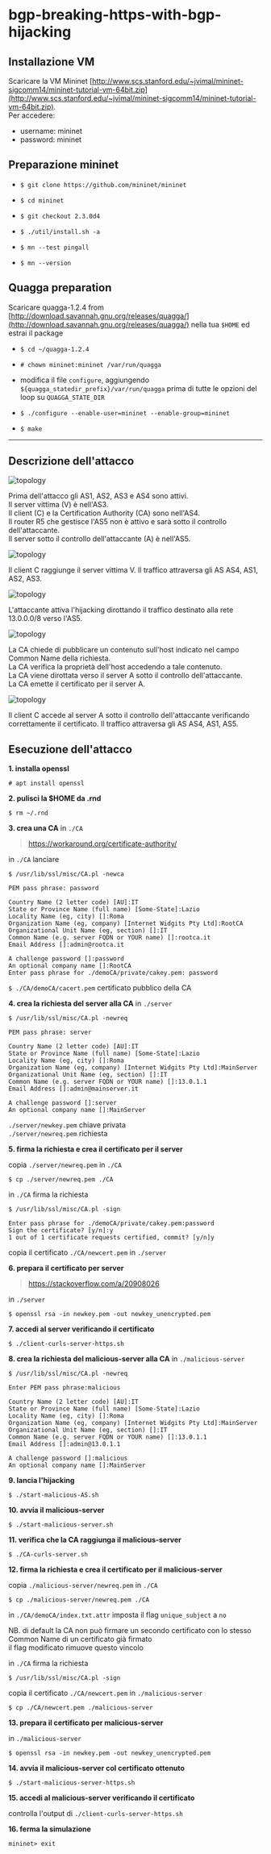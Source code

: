 # bgp-breaking-https-with-bgp-hijacking

## Installazione VM

Scaricare la VM Mininet [http://www.scs.stanford.edu/~jvimal/mininet-sigcomm14/mininet-tutorial-vm-64bit.zip](http://www.scs.stanford.edu/~jvimal/mininet-sigcomm14/mininet-tutorial-vm-64bit.zip).  
Per accedere:

- username: mininet
- password: mininet

## Preparazione mininet

- `$ git clone https://github.com/mininet/mininet`

- `$ cd mininet`

- `$ git checkout 2.3.0d4`

- `$ ./util/install.sh -a`

- `$ mn --test pingall`

- `$ mn --version`

## Quagga preparation

Scaricare quagga-1.2.4 from [http://download.savannah.gnu.org/releases/quagga/](http://download.savannah.gnu.org/releases/quagga/) nella tua `$HOME` ed estrai il package

- `$ cd ~/quagga-1.2.4`

- `# chown mininet:mininet /var/run/quagga`

- modifica il file `configure`, aggiungendo `${quagga_statedir_prefix}/var/run/quagga` prima di tutte le opzioni del loop su `QUAGGA_STATE_DIR` 

- `$ ./configure --enable-user=mininet --enable-group=mininet`

- `$ make`

---

## Descrizione dell'attacco

![topology](./images/bgp-breaking-https-with-bgp-hijacking.png)

Prima dell'attacco gli AS1, AS2, AS3 e AS4 sono attivi.  
Il server vittima (V) è nell'AS3.  
Il client (C) e la Certification Authority (CA) sono nell'AS4.  
Il router R5 che gestisce l'AS5 non è attivo e sarà sotto il controllo dell'attaccante.  
Il server sotto il controllo dell'attaccante (A) è nell'AS5.

![topology](./images/bgp-breaking-https-with-bgp-hijacking-0.png)

Il client C raggiunge il server vittima V. Il traffico attraversa gli AS AS4, AS1, AS2, AS3.

![topology](./images/bgp-breaking-https-with-bgp-hijacking-1.png)

L'attaccante attiva l'hijacking dirottando il traffico destinato alla rete 13.0.0.0/8 verso l'AS5.  

![topology](./images/bgp-breaking-https-with-bgp-hijacking-2.png)

La CA chiede di pubblicare un contenuto sull'host indicato nel campo Common Name della richiesta.  
La CA verifica la proprietà dell'host accedendo a tale contenuto.  
La CA viene dirottata verso il server A sotto il controllo dell'attaccante.  
La CA emette il certificato per il server A.

![topology](./images/bgp-breaking-https-with-bgp-hijacking-3.png)

Il client C accede al server A sotto il controllo dell'attaccante verificando correttamente il certificato. Il traffico attraversa gli AS AS4, AS1, AS5.

## Esecuzione dell'attacco

**1. installa openssl**

`# apt install openssl`

**2. pulisci la $HOME da .rnd**

`$ rm ~/.rnd`

**3. crea una CA** in `./CA`

> https://workaround.org/certificate-authority/

in `./CA` lanciare

`$ /usr/lib/ssl/misc/CA.pl -newca`

	PEM pass phrase: password

	Country Name (2 letter code) [AU]:IT  
	State or Province Name (full name) [Some-State]:Lazio   
	Locality Name (eg, city) []:Roma  
	Organization Name (eg, company) [Internet Widgits Pty Ltd]:RootCA  
	Organizational Unit Name (eg, section) []:IT  
	Common Name (e.g. server FQDN or YOUR name) []:rootca.it  
	Email Address []:admin@rootca.it

	A challenge password []:password  
	An optional company name []:RootCA  
	Enter pass phrase for ./demoCA/private/cakey.pem: password

`$ ./CA/demoCA/cacert.pem` certificato pubblico della CA

**4. crea la richiesta del server alla CA** in `./server`

`$ /usr/lib/ssl/misc/CA.pl -newreq`

	PEM pass phrase: server

	Country Name (2 letter code) [AU]:IT  
	State or Province Name (full name) [Some-State]:Lazio  
	Locality Name (eg, city) []:Roma  
	Organization Name (eg, company) [Internet Widgits Pty Ltd]:MainServer  
	Organizational Unit Name (eg, section) []:IT  
	Common Name (e.g. server FQDN or YOUR name) []:13.0.1.1  
	Email Address []:admin@mainserver.it

	A challenge password []:server  
	An optional company name []:MainServer

`./server/newkey.pem` chiave privata  
`./server/newreq.pem` richiesta

**5. firma la richiesta e crea il certificato per il server**

copia `./server/newreq.pem` in `./CA`

`$ cp ./server/newreq.pem ./CA`

in `./CA` firma la richiesta

`$ /usr/lib/ssl/misc/CA.pl -sign`

	Enter pass phrase for ./demoCA/private/cakey.pem:password  
	Sign the certificate? [y/n]:y  
	1 out of 1 certificate requests certified, commit? [y/n]y

copia il certificato `./CA/newcert.pem` in `./server`

**6. prepara il certificato per server**

> https://stackoverflow.com/a/20908026

in `./server`

`$ openssl rsa -in newkey.pem -out newkey_unencrypted.pem`

**7. accedi al server verificando il certificato**

`$ ./client-curls-server-https.sh`

**8. crea la richiesta del malicious-server alla CA** in `./malicious-server`

`$ /usr/lib/ssl/misc/CA.pl -newreq`

	Enter PEM pass phrase:malicious

	Country Name (2 letter code) [AU]:IT  
	State or Province Name (full name) [Some-State]:Lazio  
	Locality Name (eg, city) []:Roma  
	Organization Name (eg, company) [Internet Widgits Pty Ltd]:MainServer  
	Organizational Unit Name (eg, section) []:IT  
	Common Name (e.g. server FQDN or YOUR name) []:13.0.1.1  
	Email Address []:admin@13.0.1.1  

	A challenge password []:malicious  
	An optional company name []:MainServer

**9. lancia l'hijacking**

`$ ./start-malicious-AS.sh`

**10. avvia il malicious-server**

`$ ./start-malicious-server.sh`

**11. verifica che la CA raggiunga il malicious-server**

`$ ./CA-curls-server.sh`

**12. firma la richiesta e crea il certificato per il malicious-server**

copia `./malicious-server/newreq.pem` in `./CA`

`$ cp ./malicious-server/newreq.pem ./CA`

in `./CA/demoCA/index.txt.attr` imposta il flag `unique_subject` a `no`

NB. di default la CA non può firmare un secondo certificato con lo stesso Common Name di un certificato già firmato  
il flag modificato rimuove questo vincolo

in `./CA` firma la richiesta

`$ /usr/lib/ssl/misc/CA.pl -sign`

copia il certificato `./CA/newcert.pem` in `./malicious-server`

`$ cp ./CA/newcert.pem ./malicious-server`

**13. prepara il certificato per malicious-server**

in `./malicious-server`

`$ openssl rsa -in newkey.pem -out newkey_unencrypted.pem`

**14. avvia il malicious-server col certificato ottenuto**

`$ ./start-malicious-server-https.sh`

**15. accedi al malicious-server verificando il certificato**

controlla l'output di `./client-curls-server-https.sh`

**16. ferma la simulazione**

`mininet> exit`
